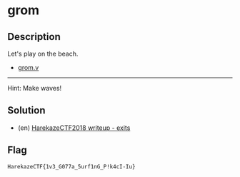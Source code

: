 # grom

## Description

Let's play on the beach.

- [grom.v](attachments/grom.v)</li>

---

Hint: Make waves!

## Solution

- (en) [HarekazeCTF2018 writeup - exits](http://yuelab82.hatenablog.com/entry/harekazectf2018_writeup)

## Flag

```
HarekazeCTF{1v3_G077a_5urf1nG_P!k4cI-Iu}
```